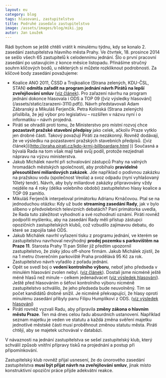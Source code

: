 ```yaml
---
layout: eu
category: blog
tags: hlasovani, zastupitelstvo
title: Podruhé zasedalo zastupitelstvo 
image: /assets/images/blog/miki.jpg
autor: Jan Loužek
---
```


Rádi bychom se ještě chtěli vrátit k minulému týdnu, kdy se konalo 2. zasedání zastupitelstva hlavního města Prahy. Ve čtvrtek, 18. prosince 2014 se sešlo všech 65 zastupitelů k celodennímu jednání. Šlo o první pracovní zasedání po ustavujícím z konce měsíce listopadu. Přinášíme stručný souhrn klíčových bodů, u některých si můžete rozkliknout podrobnosti. Za klíčové body zasedání považujeme:

* Koalice ANO 2011, ČSSD a Trojkoalice (Strana zelených, KDU-ČSL, STAN) **odmítla zařadit na program jednání návrh Pirátů na lepší zveřejňování smluv** ([viz článek](http://praha.pirati.cz/blog.html)). Pro zařazení návrhu na program jednání dokonce hlasovala i ODS a TOP 09 ([viz výsledky hlasování] (/assets/static/zarazeni-3110.pdf)). Návrh představovali Adam Zábranský a Mikuláš Ferjenčík. Petra Kolínská (Strana zelených) přislíbila, že její výbor pro legislativu – rozšířen v názvu nyní i o informatiku – návrh projedná.
* Piráti se ohradili proti tomu, že Ministerstvo pro místní rozvoj chce **pozastavit pražské stavební předpisy** jako celek, ačkoliv Praze vytklo jen drobné části. Takový považují Piráti za nezákonný. Rovněž dodávají, že ve výsledku na pozastavení pražských stavebních předpisů. ([viz článek]((http://praha.pirati.cz/kdo-krmi-billboardare.html ))  Současná a bývalá Rada na tom však mají také svůj podíl, protože nezjednali nápravu na výzvu ministerstva.
* Jakub Michálek navrhl při schvalování zástupců Prahy na valných hromadách městských společností, aby probíhalo **pravidelné přesoutěžení miliardových zakázek**. Jde například o podivnou zakázku na pražskou vodu (společnost Veolia) a svoz odpadu (nyní vyhlašovaný 10letý tendr). Návrh, aby byly miliardové zakázky připravovány vždy nejdéle na 4 roky (délka volebního období) zastupitelstvo hlasy koalice a TOP 09 zamítlo.
* Mikuláš Ferjenčík interpeloval primátorku Adrianu Krnáčovou. Ptal se na jednoduchou otázku: Kdy už bude **streaming zasedání Rady**, jak v bylo slíbeno v předvolebních televizních debatách? Paní primátorka uvedla, že Rada tuto záležitost vyhodnotí a své rozhodnutí oznámí. Piráti rovněž podpořili myšlenku, aby na zasedání Rady měli přístup zástupci opozičních zastupitelských klubů, což vzbudilo zajímavou debatu, do které se zapojila také ODS.
* Jakub Michálek navrhl vyřazení tisku z programu jednání, ve kterém se zastupitelstvu navrhoval nevýhodný **prodej pozemku s parkovištěm na Praze 11**. Starosta Prahy 11 pan Stiller již předtím upozornil zastupitelstvo, že zisky jdou off-shore firmám. Jakub Michálek zjistil, že na 1 metru čtverečním parkoviště Praha prodělává 95 Kč za rok. Zastupitelstvo návrh vyřadilo z pořadu jednání.
* Opět se svedl boj o **vedení kontrolního výboru**, neboť jeho předseda v minulém hlasování zvolen nebyl. ([viz článek](http://praha.pirati.cz/prvni-zasedani.html)). Dostali jsme nicméně ještě méně hlasů než minule – celkem jedenadvacet ([viz výsledek hlasování](/assets/static/jmil.pdf)). Ještě před hlasováním o šéfovi kontrolního výboru nicméně zastupitelstvo schválilo, že jeho předseda bude neuvolněný. Tím se počet kandidátů drobně snížil. Je nicméně překvapující, že hlasy oproti minulému zasedání přibyly panu Filipu Humplíkovi z ODS. ([viz výsledek hlasování](/assets/static/hamp.pdf))
* Piráti rovněž vyzvali Radu, aby připravila **změny zákona o hlavním městu Praze**. Ten má dnes celou řadu absurdních ustanovení. Například seznam majetku je veden ve statutu a každá změna svěření majetku jednotlivé městské části musí proběhnout změnou statutu města. Piráti chtějí, aby se majetek uchovával v databázi.

V návaznosti na jednání zastupitelstva se sešel zastupitelský klub, který schválil způsob vnitřní přípravy tisků na projednání a postup při připomínkování. 

Zastupitelský klub rovněž přijal usnesení, že do únorového zasedání zastupitelstva **musí být přijat návrh na zveřejňování smluv**, jinak místo konstruktivní opoziční práce přijde adekvátní reakce.

